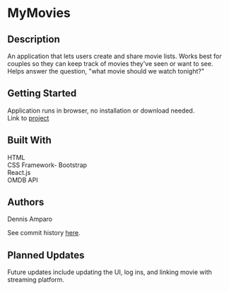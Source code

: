 # MyMovies

## Description

An application that lets users create and share movie lists.  Works best for couples so they can keep track of movies they've seen or want to see.  Helps answer the question, "what movie should we watch tonight?"

## Getting Started

Application runs in browser, no installation or download needed.  
Link to [project](https://damparo.github.io/MyMovies/)

## Built With

HTML <br>
CSS Framework- Bootstrap <br>
React.js <br>
OMDB API


## Authors
Dennis Amparo <br>

See commit history [here](https://github.com/damparo/MyMovies/graphs/contributors).

## Planned Updates
Future updates include updating the UI, log ins, and linking movie with streaming platform. 

